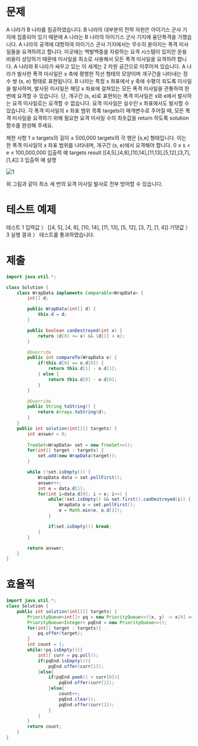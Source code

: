 # 문제
A 나라가 B 나라를 침공하였습니다. B 나라의 대부분의 전략 자원은 아이기스 군사 기지에 집중되어 있기 때문에 A 나라는 B 나라의 아이기스 군사 기지에 융단폭격을 가했습니다.
A 나라의 공격에 대항하여 아이기스 군사 기지에서는 무수히 쏟아지는 폭격 미사일들을 요격하려고 합니다. 이곳에는 백발백중을 자랑하는 요격 시스템이 있지만 운용 비용이 상당하기 때문에 미사일을 최소로 사용해서 모든 폭격 미사일을 요격하려 합니다.
A 나라와 B 나라가 싸우고 있는 이 세계는 2 차원 공간으로 이루어져 있습니다. A 나라가 발사한 폭격 미사일은 x 축에 평행한 직선 형태의 모양이며 개구간을 나타내는 정수 쌍 (s, e) 형태로 표현됩니다. B 나라는 특정 x 좌표에서 y 축에 수평이 되도록 미사일을 발사하며, 발사된 미사일은 해당 x 좌표에 걸쳐있는 모든 폭격 미사일을 관통하여 한 번에 요격할 수 있습니다. 단, 개구간 (s, e)로 표현되는 폭격 미사일은 s와 e에서 발사하는 요격 미사일로는 요격할 수 없습니다. 요격 미사일은 실수인 x 좌표에서도 발사할 수 있습니다.
각 폭격 미사일의 x 좌표 범위 목록 targets이 매개변수로 주어질 때, 모든 폭격 미사일을 요격하기 위해 필요한 요격 미사일 수의 최솟값을 return 하도록 solution 함수를 완성해 주세요.

제한 사항
1 ≤ targets의 길이 ≤ 500,000
targets의 각 행은 [s,e] 형태입니다.
이는 한 폭격 미사일의 x 좌표 범위를 나타내며, 개구간 (s, e)에서 요격해야 합니다.
0 ≤ s < e ≤ 100,000,000
입출력 예
targets	result
[[4,5],[4,8],[10,14],[11,13],[5,12],[3,7],[1,4]]	3
입출력 예 설명

![1](~@destroy_missile.1.png)

위 그림과 같이 최소 세 번의 요격 미사일 발사로 전부 방어할 수 있습니다.

# 테스트 예제
테스트 1
입력값 〉	[[4, 5], [4, 8], [10, 14], [11, 13], [5, 12], [3, 7], [1, 4]]
기댓값 〉	3
실행 결과 〉	테스트를 통과하였습니다.

# 제출
```java
import java.util.*;

class Solution {
    class WrapData implements Comparable<WrapData> {
        int[] d;

        public WrapData(int[] d) {
            this.d = d;
        }

        public boolean canDestroyed(int x) {
            return (d[0] <= x) && (d[1] > x);
        }

        @Override
        public int compareTo(WrapData o) {
            if(this.d[0] == o.d[0]) {
                return this.d[1] - o.d[1];
            } else {
                return this.d[0] - o.d[0];
            }
        }

        @Override
        public String toString() {
            return Arrays.toString(d);
        }
    }
    public int solution(int[][] targets) {
        int answer = 0;
        
        TreeSet<WrapData> set = new TreeSet<>();
        for(int[] target : targets) {
            set.add(new WrapData(target));
        }

        while (!set.isEmpty()) {
            WrapData data = set.pollFirst();
            answer++;
            int e = data.d[1];
            for(int i=data.d[0]; i < e; i++) {
                while(!set.isEmpty() && set.first().canDestroyed(i)) {
                    WrapData o = set.pollFirst();
                    e = Math.min(e, o.d[1]);
                }

                if(set.isEmpty()) break;
            }
        }

        return answer;
    }
}
```

# 효율적
```java
import java.util.*;
class Solution {
    public int solution(int[][] targets) {
        PriorityQueue<int[]> pq = new PriorityQueue<>((x, y) -> x[0] == y[0] ? x[1] - y[1] : x[0] - y[0]);
        PriorityQueue<Integer> pqEnd = new PriorityQueue<>();
        for(int[] target : targets){
            pq.offer(target);
        }
        int count = 1;
        while(!pq.isEmpty()){
            int[] curr = pq.poll();
            if(pqEnd.isEmpty()){
                pqEnd.offer(curr[1]);
            }else{
                if(pqEnd.peek() > curr[0]){
                    pqEnd.offer(curr[1]);
                }else{
                    count++;
                    pqEnd.clear();
                    pqEnd.offer(curr[1]);
                }
            }
        }
        return count;
    }
}
```